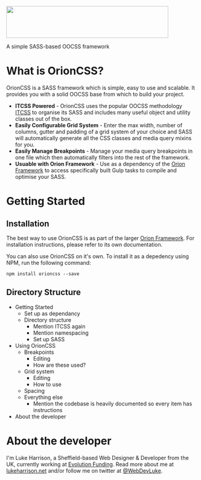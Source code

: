 <p>
	 <img height="84" width="429" src="https://cdn.rawgit.com/WebDevLuke/OrionCSS/master/misc/orion-logo.svg">
	<p>A simple SASS-based OOCSS framework</p>
</p>

# What is OrionCSS?
OrionCSS is a SASS framework which is simple, easy to use and scalable. It provides you with a solid OOCSS base from which to build your project.

- **ITCSS Powered** - OrionCSS uses the popular OOCSS methodology [ITCSS](https://www.xfive.co/blog/itcss-scalable-maintainable-css-architecture) to organise its SASS and includes many useful object and utility classes out of the box. 
- **Easily Configurable Grid System** - Enter the max width, number of columns, gutter and padding of a grid system of your choice and SASS will automatically generate all the CSS classes and media query mixins for you.
- **Easily Manage Breakpoints** - Manage your media query breakpoints in one file which then automatically filters into the rest of the framework.
- **Usuable with Orion Framework** - Use as a dependency of the [Orion Framework](https://github.com/WebDevLuke/Orion-Framework) to access specifically built Gulp tasks to compile and optimise your SASS.

# Getting Started

## Installation
The best way to use OrionCSS is as part of the larger [Orion Framework](https://github.com/WebDevLuke/Orion-Framework). For installation instructions, please refer to its own documentation.

You can also use OrionCSS on it's own. To install it as a depedency using NPM, run the following command:

```
npm install orioncss --save
```

## Directory Structure



- Getting Started
	- Set up as dependancy
	- Directory structure
		- Mention ITCSS again
		- Mention namespacing
		- Set up SASS
- Using OrionCSS
	- Breakpoints
		- Editing
		- How are these used?
	- Grid system
		- Editing
		- How to use
	- Spacing
	- Everything else
		- Mention the codebase is heavily documented so every item has instructions
- About the developer


# About the developer
I'm Luke Harrison, a Sheffield-based Web Designer &amp; Developer from the UK, currently working at [Evolution Funding](https://github.com/EvolutionFunding). Read more about me at [lukeharrison.net](http://www.lukeharrison.net) and/or follow me on twitter at [@WebDevLuke](https://twitter.com/WebDevLuke).